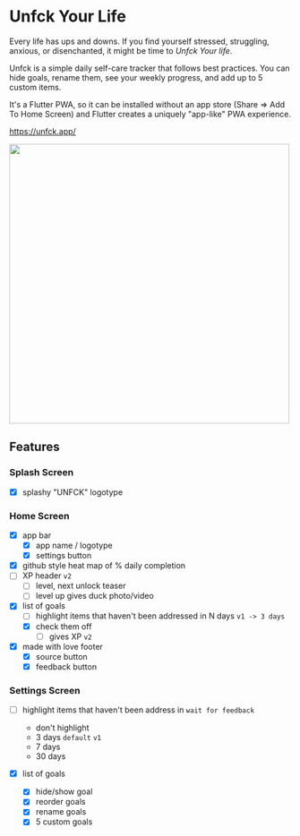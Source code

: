 # Unfck Your Life

Every life has ups and downs. If you find yourself stressed, struggling, anxious, or disenchanted, it might be time to *Unfck Your life*.

Unfck is a simple daily self-care tracker that follows best practices. You can hide goals, rename them, see your weekly progress, and add up to 5 custom items.

It's a Flutter PWA, so it can be installed without an app store (Share => Add To Home Screen) and Flutter creates a uniquely "app-like" PWA experience.

https://unfck.app/

<img src="docs/screenshot.png" height=500 />

## Features

### Splash Screen

- [x] splashy "UNFCK" logotype

### Home Screen

- [x] app bar
    - [x] app name / logotype
    - [x] settings button
- [x] github style heat map of % daily completion
- [ ] XP header `v2`
    - [ ] level, next unlock teaser
    - [ ] level up gives duck photo/video 
- [x] list of goals
    - [ ] highlight items that haven't been addressed in N days `v1 -> 3 days`
    - [x] check them off
        - [ ] gives XP `v2`
- [x] made with love footer
    - [x] source button
    - [x] feedback button

### Settings Screen

- [ ] highlight items that haven't been address in `wait for feedback`
    - don't highlight
    - 3 days `default` `v1`
    - 7 days
    - 30 days

- [x] list of goals
    - [x] hide/show goal
    - [x] reorder goals
    - [x] rename goals
    - [x] 5 custom goals
